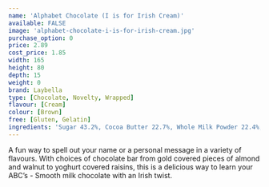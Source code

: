 ```yaml
---
name: 'Alphabet Chocolate (I is for Irish Cream)'
available: FALSE
image: 'alphabet-chocolate-i-is-for-irish-cream.jpg'
purchase_option: 0
price: 2.89
cost_price: 1.85
width: 165
height: 80
depth: 15
weight: 0
brand: Laybella
type: [Chocolate, Novelty, Wrapped]
flavour: [Cream]
colour: [Brown]
free: [Gluten, Gelatin]
ingredients: 'Sugar 43.2%, Cocoa Butter 22.7%, Whole Milk Powder 22.4%, Cocoa Mass 11.2%, Soy Lecithin 0.5%, Flavouring: Natural Vanilla, Milk Proteins: Lactose, Emulsifier: Soy Lecithin (E322), Natural and Artificial Flavours, Sweet Almond Oil, Caprylic and Capric Triglycerides'
---
```

A fun way to spell out your name or a personal message in a variety of flavours. With choices of chocolate bar from gold covered pieces of almond and walnut to yoghurt covered raisins, this is a delicious way to learn your ABC’s - Smooth milk chocolate with an Irish twist.